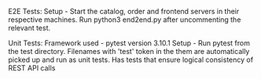 E2E Tests:
Setup - Start the catalog, order and frontend servers in their respective machines. Run python3 end2end.py after 
uncommenting the relevant test. 

Unit Tests:
Framework used - pytest version 3.10.1
Setup - Run pytest from the test directory. Filenames with 'test' token in the them are automatically picked up and run as unit tests.
Has tests that ensure logical consistency of REST API calls

